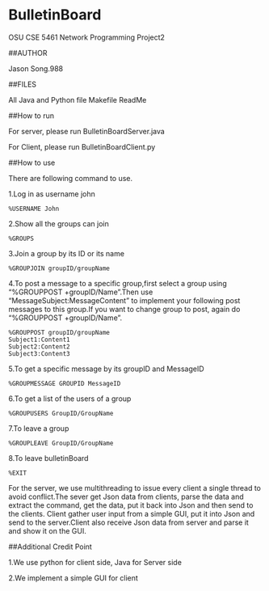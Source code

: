 # BulletinBoard
OSU CSE 5461 Network Programming Project2

##AUTHOR

Jason Song.988

##FILES

All Java and Python file
Makefile
ReadMe

##How to run

For server, please run BulletinBoardServer.java

For Client, please run BulletinBoardClient.py

##How to use

There are following command to use.

1.Log in as username john

	%USERNAME John

2.Show all the groups can join

	%GROUPS

3.Join a group by its ID or its name

	%GROUPJOIN groupID/groupName

4.To post a message to a specific group,first select a group using “%GROUPPOST +groupID/Name”.Then use “MessageSubject:MessageContent” to implement your following post messages to this group.If you want to change group to post, again do “%GROUPPOST +groupID/Name”.

	%GROUPPOST groupID/groupName 
	Subject1:Content1
	Subject2:Content2
	Subject3:Content3

5.To get a specific message by its groupID and MessageID

	%GROUPMESSAGE GROUPID MessageID
	
6.To get a list of the users of a group

	%GROUPUSERS GroupID/GroupName

7.To leave a group

	%GROUPLEAVE GroupID/GroupName

8.To leave bulletinBoard

	%EXIT

For the server, we use multithreading to issue every client a single thread to avoid conflict.The sever get Json data from clients, parse the data and extract the command, get the data, put it back into Json and then send to the clients. Client gather user input from a simple GUI, put it into Json and send to the server.Client also receive Json data from server and parse it and show it on the GUI.

##Additional Credit Point

1.We use python for client side, Java for Server side

2.We implement a simple GUI for client


